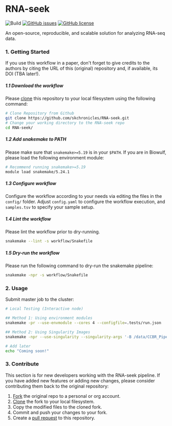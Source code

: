 # RNA-seek

![Build](https://github.com/skchronicles/RNA-seek/workflows/Tests/badge.svg)  [![GitHub issues](https://img.shields.io/github/issues/skchronicles/RNA-seek)](https://github.com/skchronicles/RNA-seek/issues)  [![GitHub license](https://img.shields.io/github/license/skchronicles/RNA-seek)](https://github.com/skchronicles/RNA-seek/blob/main/LICENSE)

An open-source, reproducible, and scalable solution for analyzing RNA-seq data.

### 1. Getting Started

If you use this workflow in a paper, don't forget to give credits to the authors by citing the URL of this (original) repository and, if available, its DOI (TBA later!).

##### 1.1 Download the workflow
Please [clone](https://help.github.com/en/articles/cloning-a-repository) this repository to your local filesystem using the following command:
```bash
# Clone Repository from Github
git clone https://github.com/skchronicles/RNA-seek.git
# Change your working directory to the RNA-seek repo
cd RNA-seek/
```
##### 1.2 Add snakemake to PATH
Please make sure that `snakemake>=5.19` is in your `$PATH`. If you are in Biowulf, please load the following environment module:
```bash
# Recommend running snakemake>=5.19
module load snakemake/5.24.1
```

##### 1.3 Configure workflow

Configure the workflow according to your needs via editing the files in the `config/` folder. Adjust `config.yaml` to configure the workflow execution, and `samples.tsv` to specify your sample setup.

##### 1.4 Lint the workflow

Please lint the workflow prior to dry-running.
```bash
snakemake --lint -s workflow/Snakefile
```
##### 1.5 Dry-run the workflow

Please run the following command to dry-run the snakemake pipeline:
```bash
snakemake -npr -s workflow/Snakefile
```

### 2. Usage

Submit master job to the cluster:
```bash
# Local Testing (Interactive node)

## Method 1: Using environment modules
snakemake -pr --use-envmodule --cores 4 --configfile=.tests/run.json

## Method 2: Using Singularity Images
snakemake -npr --use-singularity --singularity-args '-B /data/CCBR_Pipeliner/db/PipeDB/lib/fastq_screen_db' --cores 4 --configfile=.tests/run.json

# Add later
echo "Coming soon!"
```

### 3. Contribute

This section is for new developers working with the RNA-seek pipeline. If you have added new features or adding new changes, please consider contributing them back to the original repository:

1. [Fork](https://help.github.com/en/articles/fork-a-repo) the original repo to a personal or org account.
2. [Clone](https://help.github.com/en/articles/cloning-a-repository) the fork to your local filesystem.
3. Copy the modified files to the cloned fork.
4. Commit and push your changes to your fork.
5. Create a [pull request](https://help.github.com/en/articles/creating-a-pull-request) to this repository.

